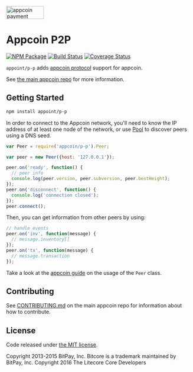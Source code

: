 <img src="http://bitcore.io/css/images/bitcore-p2p.svg" alt="appcoin payment protocol" height="35" width="102">

Appcoin P2P
=======

[![NPM Package](https://img.shields.io/npm/v/appcoin/p-p.svg?style=flat-square)](https://www.npmjs.org/package/appcoin/p-p)
[![Build Status](https://img.shields.io/travis/appcoin/p-p.svg?branch=master&style=flat-square)](https://travis-ci.org/appcoin/p-p)
[![Coverage Status](https://img.shields.io/coveralls/appcoin/p-p.svg?style=flat-square)](https://coveralls.io/r/appcoin/p-p?branch=master)

`appoint/p-p` adds [appcoin protocol](https://en.bitcoin.it/wiki/Protocol_documentation) support for appcoin.

See [the main appcoin repo](https://github.com/appcoin/base) for more information.

## Getting Started

```sh
npm install appoint/p-p
```
In order to connect to the Appcoin network, you'll need to know the IP address of at least one node of the network, or use [Pool](/docs/pool.md) to discover peers using a DNS seed.

```javascript
var Peer = require('appcoin/p-p').Peer;

var peer = new Peer({host: '127.0.0.1'});

peer.on('ready', function() {
  // peer info
  console.log(peer.version, peer.subversion, peer.bestHeight);
});
peer.on('disconnect', function() {
  console.log('connection closed');
});
peer.connect();
```

Then, you can get information from other peers by using:

```javascript
// handle events
peer.on('inv', function(message) {
  // message.inventory[]
});
peer.on('tx', function(message) {
  // message.transaction
});
```

Take a look at the [appcoin guide](http://appcoin.io/guide/peer.html) on the usage of the `Peer` class.

## Contributing

See [CONTRIBUTING.md](https://github.com/appcoin/appbase/blob/master/CONTRIBUTING.md) on the main appcoin repo for information about how to contribute.

## License

Code released under [the MIT license](https://github.com/appcoin/app/blob/master/LICENSE).

Copyright 2013-2015 BitPay, Inc. Bitcore is a trademark maintained by BitPay, Inc.
Copyright 2016 The Litecore Core Developers
